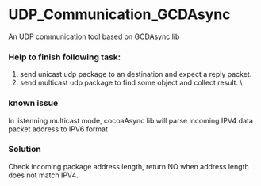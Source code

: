 UDP_Communication_GCDAsync
==========================

An UDP communication tool based on GCDAsync lib
### Help to finish following task:   ###
1. send unicast udp package to an destination and expect a reply packet.  
2. send multicast udp package to find some object and collect result.  \

### known issue ###
In listenning multicast mode, cocoaAsync lib will parse incoming IPV4 data packet address to IPV6 format    
### Solution ###
Check incoming package address length, return NO when address length does not match IPV4.